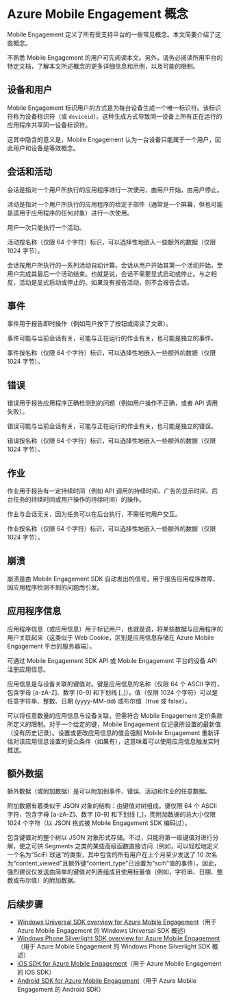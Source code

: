 <properties
	pageTitle="Mobile Engagement 概念 | Microsoft Azure"
	description="Azure Mobile Engagement 概念"
	services="mobile-engagement"
	documentationCenter="mobile"
	authors="piyushjo"
	manager="dwrede"
	editor="" />

<tags
	ms.service="mobile-engagement"
	ms.workload="mobile"
	ms.tgt_pltfrm="mobile-android"
	ms.devlang="na"
	ms.topic="get-started-article"
	ms.date="08/19/2016"
	ms.author="piyushjo" />

# Azure Mobile Engagement 概念

Mobile Engagement 定义了所有受支持平台的一些常见概念。本文简要介绍了这些概念。

不熟悉 Mobile Engagement 的用户可先阅读本文。另外，请务必阅读所用平台的特定文档，了解本文所述概念的更多详细信息和示例，以及可能的限制。

## 设备和用户
Mobile Engagement 标识用户的方式是为每台设备生成一个唯一标识符。该标识符称为设备标识符（或 `deviceid`）。这种生成方式导致同一设备上所有正在运行的应用程序共享同一设备标识符。

这其中隐含的意义是，Mobile Engagement 认为一台设备只能属于一个用户，因此用户和设备是等效概念。

## 会话和活动
会话是指对一个用户所执行的应用程序进行一次使用，由用户开始，由用户停止。

活动是指对一个用户所执行的应用程序的给定子部件（通常是一个屏幕，但也可能是适用于应用程序的任何对象）进行一次使用。

用户一次只能执行一个活动。

活动按名称（仅限 64 个字符）标识，可以选择性地嵌入一些额外的数据（仅限 1024 字节）。

会话按用户所执行的一系列活动自动计算。会话从用户开始其第一个活动开始，至用户完成其最后一个活动结束。也就是说，会话不需要显式启动或停止。与之相反，活动是显式启动或停止的。如果没有报告活动，则不会报告会话。

## 事件
事件用于报告即时操作（例如用户按下了按钮或阅读了文章）。

事件可能与当前会话有关，可能与正在运行的作业有关，也可能是独立的事件。

事件按名称（仅限 64 个字符）标识，可以选择性地嵌入一些额外的数据（仅限 1024 字节）。

## 错误
错误用于报告应用程序正确检测到的问题（例如用户操作不正确，或者 API 调用失败）。

错误可能与当前会话有关，可能与正在运行的作业有关，也可能是独立的错误。

错误按名称（仅限 64 个字符）标识，可以选择性地嵌入一些额外的数据（仅限 1024 字节）。

## 作业
作业用于报告有一定持续时间（例如 API 调用的持续时间、广告的显示时间、后台任务的持续时间或用户操作的持续时间）的操作。

作业与会话无关，因为任务可以在后台执行，不需任何用户交互。

作业按名称（仅限 64 个字符）标识，可以选择性地嵌入一些额外的数据（仅限 1024 字节）。

## 崩溃
崩溃是由 Mobile Engagement SDK 自动发出的信号，用于报告应用程序故障，因应用程序检测不到的问题而引发。

## 应用程序信息
应用程序信息（或应用信息）用于标记用户，也就是说，将某些数据与应用程序的用户关联起来（这类似于 Web Cookie，区别是应用信息存储在 Azure Mobile Engagement 平台的服务器端）。

可通过 Mobile Engagement SDK API 或 Mobile Engagement 平台的设备 API 注册应用信息。

应用信息是与设备关联的键值对。键是应用信息的名称（仅限 64 个 ASCII 字符，包含字母 [a-zA-Z]、数字 [0-9] 和下划线 [\_]）。值（仅限 1024 个字符）可以是任意字符串、整数、日期 (yyyy-MM-dd) 或布尔值（true 或 false）。

可以将任意数量的应用信息与设备关联，但需符合 Mobile Engagement 定价条款所定义的限制。对于一个给定的键，Mobile Engagement 仅记录所设置的最新值（没有历史记录）。设置或更改应用信息的值会强制 Mobile Engagement 重新评估对该应用信息设置的受众条件（如果有），这意味着可以使用应用信息触发实时推送。

## 额外数据
额外数据（或附加数据）是可以附加到事件、错误、活动和作业的任意数据。

附加数据有着类似于 JSON 对象的结构：由键值对树组成。键仅限 64 个 ASCII 字符，包含字母 [a-zA-Z]、数字 [0-9] 和下划线 [\_]，而附加数据的总大小仅限 1024 个字符（以 JSON 格式被 Mobile Engagement SDK 编码过）。

包含键值对的整个树以 JSON 对象形式存储。不过，只能将第一级键值对进行分解，使之可供 Segments 之类的某些高级函数直接访问（例如，可以轻松地定义一个名为“SciFi 球迷”的类型，其中包含的所有用户在上个月至少发送了 10 次名为“content\_viewed”且额外键“content\_type”已设置为“scifi”值的事件）。因此，强烈建议仅发送由简单的键值对列表组成且使用标量值（例如，字符串、日期、整数或布尔值）的附加数据。

## 后续步骤

- [Windows Universal SDK overview for Azure Mobile Engagement](mobile-engagement-windows-store-sdk-overview.md)（用于 Azure Mobile Engagement 的 Windows Universal SDK 概述）
- [Windows Phone Silverlight SDK overview for Azure Mobile Engagement](mobile-engagement-windows-phone-sdk-overview.md)（用于 Azure Mobile Engagement 的 Windows Phone Silverlight SDK 概述）
- [iOS SDK for Azure Mobile Engagement](mobile-engagement-ios-sdk-overview.md)（用于 Azure Mobile Engagement 的 iOS SDK）
- [Android SDK for Azure Mobile Engagement](mobile-engagement-android-sdk-overview.md)（用于 Azure Mobile Engagement 的 Android SDK）

<!---HONumber=AcomDC_0921_2016-->